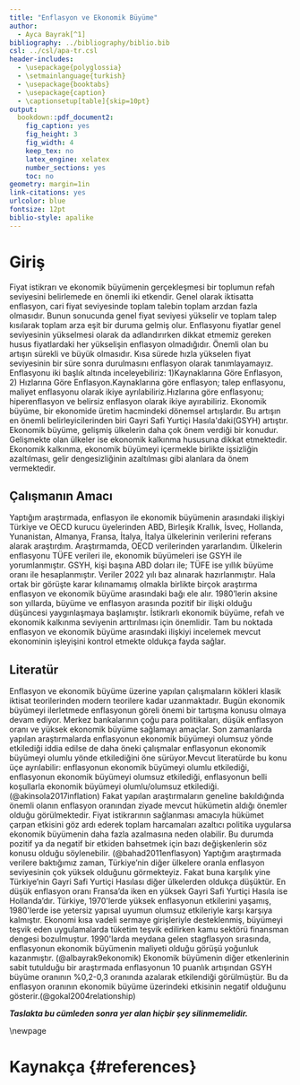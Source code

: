 ```yaml
---
title: "Enflasyon ve Ekonomik Büyüme"
author: 
  - Ayca Bayrak[^1]
bibliography: ../bibliography/biblio.bib
csl: ../csl/apa-tr.csl
header-includes:
  - \usepackage{polyglossia}
  - \setmainlanguage{turkish}
  - \usepackage{booktabs}
  - \usepackage{caption} 
  - \captionsetup[table]{skip=10pt}
output:
  bookdown::pdf_document2:
    fig_caption: yes
    fig_height: 3
    fig_width: 4
    keep_tex: no
    latex_engine: xelatex
    number_sections: yes
    toc: no
geometry: margin=1in
link-citations: yes
urlcolor: blue
fontsize: 12pt
biblio-style: apalike
---
```



<!-- ======================================================================= -->
<!-- ============================== NOTLAR ================================= -->
<!-- ======================================================================= -->
[^1]: 21080375, [Github Repo](https://github.com/aycabayrak/aycabayrak_arasinav.git)


# Giriş
Fiyat istikrarı ve ekonomik büyümenin gerçekleşmesi bir toplumun refah seviyesini belirlemede en önemli iki etkendir. Genel olarak iktisatta enflasyon, cari fiyat seviyesinde toplam talebin toplam arzdan fazla olmasıdır. Bunun sonucunda genel fiyat seviyesi yükselir ve toplam talep kısılarak toplam arza eşit bir duruma gelmiş olur. Enflasyonu fiyatlar genel seviyesinin yükselmesi olarak da adlandırırken dikkat etmemiz gereken husus fiyatlardaki her yükselişin enflasyon olmadığıdır. Önemli olan bu artışın sürekli ve büyük olmasıdır. Kısa sürede hızla yükselen fiyat seviyesinin bir süre sonra durulmasını enflasyon olarak tanımlayamayız.
Enflasyonu iki başlık altında inceleyebiliriz: 1)Kaynaklarına Göre Enflasyon, 2) Hızlarına Göre Enflasyon.Kaynaklarına göre enflasyon; talep enflasyonu, maliyet enflasyonu olarak ikiye ayrılabiliriz.Hızlarına göre enflasyonu; hiperenflasyon ve belirsiz enflasyon olarak ikiye ayırabiliriz.
Ekonomik büyüme, bir ekonomide üretim hacmindeki dönemsel artışlardır. Bu artışın en önemli belirleyicilerinden biri Gayri Safi Yurtiçi Hasıla'daki(GSYH) artıştır. Ekonomik büyüme, gelişmiş ülkelerin daha çok önem verdiği bir konudur. Gelişmekte olan ülkeler ise ekonomik kalkınma hususuna dikkat etmektedir. Ekonomik kalkınma, ekonomik büyümeyi içermekle birlikte işsizliğin azaltılması, gelir dengesizliğinin azaltılması gibi alanlara da önem vermektedir.

## Çalışmanın Amacı
Yaptığım araştırmada, enflasyon ile ekonomik büyümenin arasındaki ilişkiyi Türkiye ve OECD kurucu üyelerinden ABD, Birleşik Krallık, İsveç, Hollanda, Yunanistan, Almanya, Fransa, İtalya, İtalya ülkelerinin verilerini referans alarak araştırdım. Araştırmamda, OECD verilerinden yararlandım. Ülkelerin enflasyonu TÜFE verileri ile, ekonomik büyümeleri ise GSYH ile yorumlanmıştır. GSYH, kişi başına ABD doları ile; TÜFE ise yıllık büyüme oranı ile hesaplanmıştır. Veriler 2022 yılı baz alınarak hazırlanmıştır. 
Hala ortak bir görüşte karar kılınamamış olmakla birlikte birçok araştırma enflasyon ve ekonomik büyüme arasındaki bağı ele alır. 1980’lerin aksine son yıllarda, büyüme ve enflasyon arasında pozitif bir ilişki olduğu düşüncesi yaygınlaşmaya başlamıştır. İstikrarlı ekonomik büyüme, refah ve ekonomik kalkınma seviyenin arttırılması için önemlidir. Tam bu noktada enflasyon ve ekonomik büyüme arasındaki ilişkiyi incelemek mevcut ekonominin işleyişini kontrol etmekte oldukça fayda sağlar.

## Literatür 
Enflasyon ve ekonomik büyüme üzerine yapılan çalışmaların kökleri klasik iktisat teorilerinden modern teorilere kadar uzanmaktadır. Bugün ekonomik büyümeyi ilerletmede enflasyonun göreli önemi bir tartışma konusu olmaya devam ediyor. Merkez bankalarının çoğu para politikaları, düşük enflasyon oranı ve yüksek ekonomik büyüme sağlamayı amaçlar.
Son zamanlarda yapılan araştırmalarda enflasyonun ekonomik büyümeyi olumsuz yönde etkilediği iddia edilse de daha öneki çalışmalar enflasyonun ekonomik büyümeyi olumlu yönde etkilediğini öne sürüyor.Mevcut literatürde bu konu üçe ayrılabilir: enflasyonun ekonomik büyümeyi olumlu etkilediği, enflasyonun ekonomik büyümeyi olumsuz etkilediği, enflasyonun belli koşullarla ekonomik büyümeyi olumlu/olumsuz etkilediği. (@akinsola2017inflation)
Fakat yapılan araştırmaların geneline bakıldığında önemli olanın enflasyon oranından ziyade mevcut hükümetin aldığı önemler olduğu görülmektedir. Fiyat istikrarının sağlanması amacıyla hükümet çarpan etkisini göz ardı ederek toplam harcamaları azaltıcı politika uygularsa ekonomik büyümenin daha fazla azalmasına neden olabilir. Bu durumda pozitif ya da negatif bir etkiden bahsetmek için bazı değişkenlerin söz konusu olduğu söylenebilir. (@bahad2011enflasyon)
Yaptığım araştırmada verilere baktığımız zaman, Türkiye’nin diğer ülkelere oranla enflasyon seviyesinin çok yüksek olduğunu görmekteyiz. Fakat buna karşılık yine Türkiye’nin Gayri Safi Yurtiçi Hasılası diğer ülkelerden oldukça düşüktür. En düşük enflasyon oranı Fransa’da iken en yüksek Gayri Safi Yurtiçi Hasıla ise Hollanda’dır. 
Türkiye, 1970'lerde yüksek enflasyonun etkilerini yaşamış, 1980'lerde ise yetersiz yapısal uyumun olumsuz etkileriyle karşı karşıya kalmıştır. Ekonomi kısa vadeli sermaye girişleriyle desteklenmiş, büyümeyi teşvik eden uygulamalarda tüketim teşvik edilirken kamu sektörü finansman dengesi bozulmuştur. 1990'larda meydana gelen stagflasyon sırasında, enflasyonun ekonomik büyümenin maliyeti olduğu görüşü yoğunluk kazanmıştır. (@albayrak9ekonomik)
Ekonomik büyümenin diğer etkenlerinin sabit  tutulduğu bir araştırmada enflasyonun 10 puanlık artışından GSYH büyüme oranının %0,2-0,3 oranında azalarak etkilendiği görülmüştür. Bu da enflasyon oranının ekonomik büyüme üzerindeki etkisinin negatif olduğunu gösterir.(@gokal2004relationship)

**_Taslakta bu cümleden sonra yer alan hiçbir şey silinmemelidir._**

\newpage
# Kaynakça {#references}
<div id="refs"></div>

